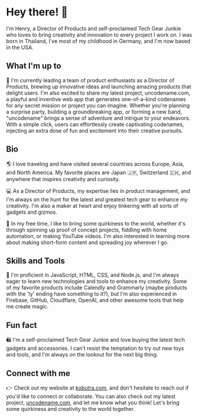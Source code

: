 # Hey there! 👋
I'm Henry, a Director of Products and self-proclaimed Tech Gear Junkie who loves to bring creativity and innovation to every project I work on. I was born in Thailand, I've most of my childhood in Germany, and I'm now based in the USA.

## What I'm up to
🚀 I'm currently leading a team of product enthusiasts as a Director of Products, brewing up innovative ideas and launching amazing products that delight users. I'm also excited to share my latest project, uncodename.com, a playful and inventive web app that generates one-of-a-kind codenames for any secret mission or project you can imagine. Whether you're planning a surprise party, building a groundbreaking app, or forming a new band, "uncodename" brings a sense of adventure and intrigue to your endeavors. With a simple click, users can effortlessly create captivating codenames, injecting an extra dose of fun and excitement into their creative pursuits.

## Bio
🌎 I love traveling and have visited several countries across Europe, Asia, and North America. My favorite places are Japan 🇯🇵, Switzerland 🇨🇭, and anywhere that inspires creativity and curiosity.

💻 As a Director of Products, my expertise lies in product management, and I'm always on the hunt for the latest and greatest tech gear to enhance my creativity. I'm also a maker at heart and enjoy tinkering with all sorts of gadgets and gizmos.

🎉 In my free time, I like to bring some quirkiness to the world, whether it's through spinning up proof of concept projects, fiddling with home automation, or making YouTube videos. I'm also interested in learning more about making short-form content and spreading joy wherever I go.

## Skills and Tools
🚀 I'm proficient in JavaScript, HTML, CSS, and Node.js, and I'm always eager to learn new technologies and tools to enhance my creativity. Some of my favorite products include Calendly and Grammarly (maybe products with the 'ly' ending have something to it?), but I'm also experienced in Firebase, GitHub, Cloudflare, OpenAI, and other awesome tools that help me create magic.

## Fun fact
🛍️ I'm a self-proclaimed Tech Gear Junkie and love buying the latest tech gadgets and accessories. I can't resist the temptation to try out new toys and tools, and I'm always on the lookout for the next big thing.

## Connect with me
👉 Check out my website at [kobutra.com](https://kobutra.com), and don't hesitate to reach out if you'd like to connect or collaborate. You can also check out my latest project, [uncodename.com](https://uncodename.com), and let me know what you think! Let's bring some quirkiness and creativity to the world together.
